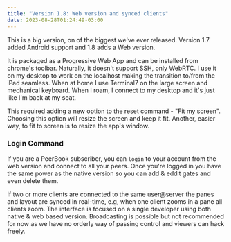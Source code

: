 ```yaml
---
title: "Version 1.8: Web version and synced clients"
date: 2023-08-28T01:24:49-03:00
---
```



This is a big version, on of the biggest we've ever released.
Version 1.7 added Android support and 1.8 adds a Web version.

It is packaged as a Progressive Web App and can be installed from
chrome's toolbar. Naturally, it doesn't support SSH, only WebRTC.
I use it on my desktop to work on the localhost making the transition
to/from the iPad seamless. When at home I use Terminal7 on the 
large screen and mechanical keyboard. When I roam, I 
connect to my desktop and it's just like I'm back at my seat.

This required adding a new option to the reset command  - "Fit my screen".
Choosing this option will resize the screen and keep it fit.
Another, easier way, to fit to screen is to resize the app's window.

### Login Command

If you are a PeerBook subscriber, you can `login` to your account from 
the web version and connect to all your peers. Once you're logged in
you have the same power as the native version so you can add & eddit gates
and even delete them.

If two or more clients are connected to the same user@server the panes and
layout are synced in real-time, e.g, when one client zooms in a pane
all clients zoom. The interface is focused on a single developer 
using both native & web based version.
Broadcasting is possible but not recommended for now as we have no orderly
way of passing control and viewers can hack freely.

